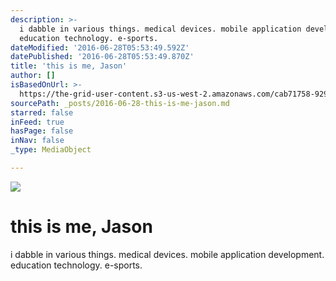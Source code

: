 ```yaml
---
description: >-
  i dabble in various things. medical devices. mobile application development.
  education technology. e-sports.
dateModified: '2016-06-28T05:53:49.592Z'
datePublished: '2016-06-28T05:53:49.870Z'
title: 'this is me, Jason'
author: []
isBasedOnUrl: >-
  https://the-grid-user-content.s3-us-west-2.amazonaws.com/cab71758-929c-47c5-8a6b-5afecc944f62.jpg
sourcePath: _posts/2016-06-28-this-is-me-jason.md
starred: false
inFeed: true
hasPage: false
inNav: false
_type: MediaObject

---
```

![](https://the-grid-user-content.s3-us-west-2.amazonaws.com/cab71758-929c-47c5-8a6b-5afecc944f62.jpg)

# this is me, Jason

i dabble in various things. medical devices. mobile application development. education technology. e-sports.